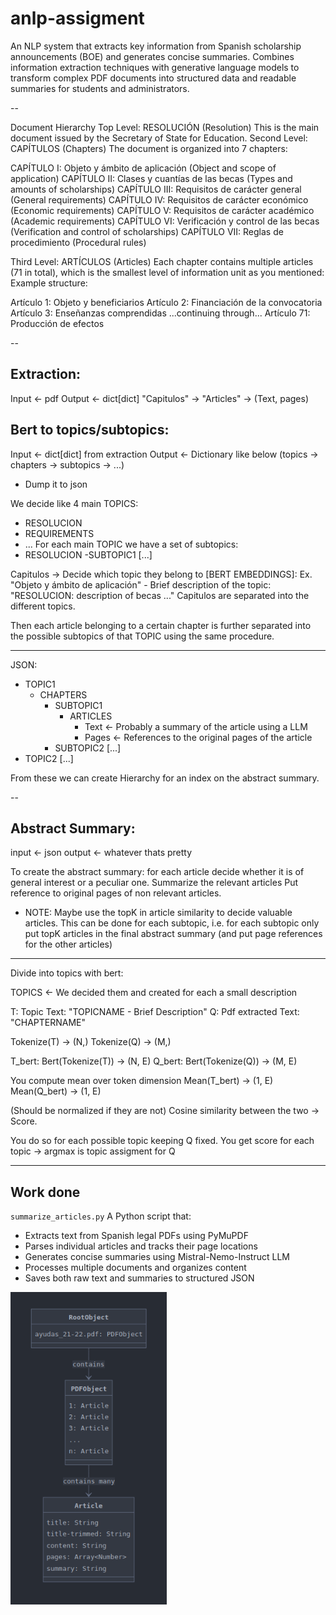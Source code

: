 # anlp-assigment
An NLP system that extracts key information from Spanish scholarship announcements (BOE) and generates concise summaries. Combines information extraction techniques with generative language models to transform complex PDF documents into structured data and readable summaries for students and administrators.

--


Document Hierarchy
Top Level: RESOLUCIÓN (Resolution)
This is the main document issued by the Secretary of State for Education.
Second Level: CAPÍTULOS (Chapters)
The document is organized into 7 chapters:

CAPÍTULO I: Objeto y ámbito de aplicación (Object and scope of application)
CAPÍTULO II: Clases y cuantías de las becas (Types and amounts of scholarships)
CAPÍTULO III: Requisitos de carácter general (General requirements)
CAPÍTULO IV: Requisitos de carácter económico (Economic requirements)
CAPÍTULO V: Requisitos de carácter académico (Academic requirements)
CAPÍTULO VI: Verificación y control de las becas (Verification and control of scholarships)
CAPÍTULO VII: Reglas de procedimiento (Procedural rules)

Third Level: ARTÍCULOS (Articles)
Each chapter contains multiple articles (71 in total), which is the smallest level of information unit as you mentioned:
Example structure:

Artículo 1: Objeto y beneficiarios
Artículo 2: Financiación de la convocatoria
Artículo 3: Enseñanzas comprendidas
...continuing through...
Artículo 71: Producción de efectos


--

## Extraction:
Input <- pdf
Output <- dict[dict]
    "Capitulos" -> "Articles" -> (Text, pages)

## Bert to topics/subtopics:
Input <- dict[dict] from extraction
Output <- Dictionary like below (topics -> chapters -> subtopics -> ...)
 + Dump it to json

We decide like 4 main TOPICS:
- RESOLUCION
- REQUIREMENTS
- ...
For each main TOPIC we have a set of subtopics:
- RESOLUCION
    -SUBTOPIC1 [...]

Capitulos -> Decide which topic they belong to [BERT EMBEDDINGS]:
Ex. "Objeto y ámbito de aplicación" - Brief description of the topic: "RESOLUCION: description of becas ..."
Capitulos are separated into the different topics.

Then each article belonging to a certain chapter is further separated into the possible subtopics of that TOPIC using the same procedure.

---

JSON:
- TOPIC1
    - CHAPTERS
        - SUBTOPIC1
            - ARTICLES
                - Text <- Probably a summary of the article using a LLM
                - Pages <- References to the original pages of the article
        - SUBTOPIC2 [...]
- TOPIC2 [...]


From these we can create Hierarchy for an index on the abstract summary.

--

## Abstract Summary:
input <- json
output <- whatever thats pretty

To create the abstract summary:
for each article decide whether it is of general interest or a peculiar one.
Summarize the relevant articles
Put reference to original pages of non relevant articles.

- NOTE: Maybe use the topK in article similarity to decide valuable articles. This can be done for each subtopic, i.e. for each subtopic only put topK articles in the final abstract summary (and put page references for the other articles)




---

Divide into topics with bert:

TOPICS <- We decided them and created for each a small description

T: Topic Text: "TOPICNAME - Brief Description"
Q: Pdf extracted Text: "CHAPTERNAME"

Tokenize(T) -> (N,)
Tokenize(Q) -> (M,)

T_bert: Bert(Tokenize(T)) -> (N, E)
Q_bert: Bert(Tokenize(Q)) -> (M, E)

You compute mean over token dimension
Mean(T_bert) -> (1, E)
Mean(Q_bert) -> (1, E)

(Should be normalized if they are not)
Cosine similarity between the two -> Score.


You do so for each possible topic keeping Q fixed.
You get score for each topic -> argmax is topic assigment for Q

---

## Work done

`summarize_articles.py` A Python script that:

* Extracts text from Spanish legal PDFs using PyMuPDF
* Parses individual articles and tracks their page locations
* Generates concise summaries using Mistral-Nemo-Instruct LLM
* Processes multiple documents and organizes content
* Saves both raw text and summaries to structured JSON


<img src="assets/first_data_structure.png" alt="" width="250" height="500">
